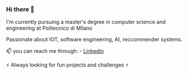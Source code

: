 ### Hi there 👋

<p>I'm currently pursuing a master's degree in computer science and engineering at Politecnico di Milano</p>

<p>Passionate about IOT, software engineering, AI, reccommender systems.</p>

<p>📫 you can reach me through:
- <a href=www.linkedin.com/in/riccardostorchi> LinkedIn </a>
</p>

<p>
  ⚡ Always looking for fun projects and challenges  ⚡
</p>

<!--
**Riccardo998/Riccardo998** is a ✨ _special_ ✨ repository because its `README.md` (this file) appears on your GitHub profile.

Here are some ideas to get you started:

- 🔭 I’m currently working on ...
- 🌱 I’m currently learning ...
- 👯 I’m looking to collaborate on ...
- 🤔 I’m looking for help with ...
- 💬 Ask me about ...
- 📫 How to reach me: ...
- 😄 Pronouns: ...
- ⚡ Fun fact: ...
-->

